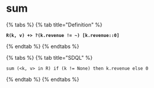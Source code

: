 # sum

{% tabs %}
{% tab title="Definition" %}
<pre class="language-markup"><code class="lang-markup"><strong>R(k, v) +> ?(k.revenue != ~) [k.revenue::0]
</strong></code></pre>
{% endtab %}
{% endtabs %}

{% tabs %}
{% tab title="SDQL" %}
```
sum (<k, v> in R) if (k != None) then k.revenue else 0
```
{% endtab %}
{% endtabs %}
